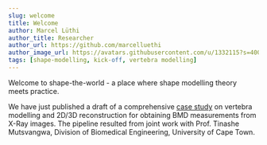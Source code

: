 ```yaml
---
slug: welcome
title: Welcome
author: Marcel Lüthi
author_title: Researcher
author_url: https://github.com/marcelluethi
author_image_url: https://avatars.githubusercontent.com/u/1332115?s=400&u=85f196182f47120058b7ae6edd0a41151b77ceb7&v=4
tags: [shape-modelling, kick-off, vertebra modelling]
---
```


Welcome to shape-the-world - a place where shape modelling theory meets
practice. 

We have just published a draft of a comprehensive [case study](/case-studies/vertebra/vertebra/) on vertebra modelling
and 2D/3D reconstruction for obtaining BMD measurements from X-Ray images. The pipeline resulted 
from joint work with Prof. Tinashe Mutsvangwa, Division of Biomedical Engineering, University of Cape Town. 